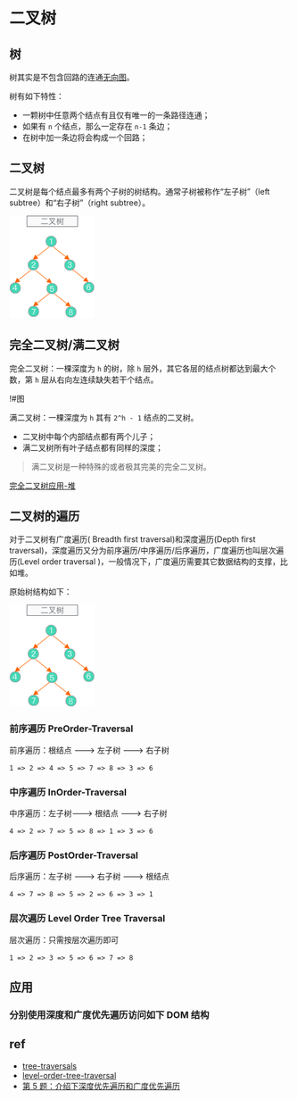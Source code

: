 # 二叉树

## 树

树其实是不包含回路的连通[无向图](../../图/index.md)。

树有如下特性：

- 一颗树中任意两个结点有且仅有唯一的一条路径连通；
- 如果有 `n` 个结点，那么一定存在 `n-1` 条边；
- 在树中加一条边将会构成一个回路；

## 二叉树

二叉树是每个结点最多有两个子树的树结构。通常子树被称作“左子树”（left subtree）和“右子树”（right subtree）。

![二叉树](../二叉树/二叉树.png)

## 完全二叉树/满二叉树

完全二叉树：一棵深度为 `h` 的树，除 `h` 层外，其它各层的结点树都达到最大个数，第 `h` 层从右向左连续缺失若干个结点。

!#图

满二叉树：一棵深度为 `h` 其有 `2^h - 1` 结点的二叉树。

- 二叉树中每个内部结点都有两个儿子；
- 满二叉树所有叶子结点都有同样的深度；

> 满二叉树是一种特殊的或者极其完美的完全二叉树。

[完全二叉树应用-堆](../堆/最小堆.md)

## 二叉树的遍历

对于二叉树有广度遍历( Breadth first traversal)和深度遍历(Depth first traversal)，深度遍历又分为前序遍历/中序遍历/后序遍历，广度遍历也叫层次遍历(Level order traversal )，一般情况下，广度遍历需要其它数据结构的支撑，比如堆。

原始树结构如下：

![二叉树](../二叉树/二叉树.png)

### 前序遍历 PreOrder-Traversal

前序遍历：根结点 ---> 左子树 ---> 右子树

```text
1 => 2 => 4 => 5 => 7 => 8 => 3 => 6
```

### 中序遍历 InOrder-Traversal

中序遍历：左子树---> 根结点 ---> 右子树

```text
4 => 2 => 7 => 5 => 8 => 1 => 3 => 6
```

### 后序遍历 PostOrder-Traversal

后序遍历：左子树 ---> 右子树 ---> 根结点

```text
4 => 7 => 8 => 5 => 2 => 6 => 3 => 1
```

### 层次遍历 Level Order Tree Traversal

层次遍历：只需按层次遍历即可

```text
1 => 2 => 3 => 5 => 6 => 7 => 8
```

## 应用

### 分别使用深度和广度优先遍历访问如下 DOM 结构

## ref

- [tree-traversals](https://www.geeksforgeeks.org/tree-traversals-inorder-preorder-and-postorder/)
- [level-order-tree-traversal](https://www.geeksforgeeks.org/level-order-tree-traversal/)
- [第 5 题：介绍下深度优先遍历和广度优先遍历](https://github.com/Advanced-Frontend/Daily-Interview-Question/issues/9)

